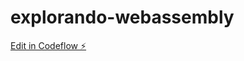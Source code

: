 # explorando-webassembly

[Edit in Codeflow ⚡️](https://stackblitz.com/~/github.com/giovaniLaguna/explorando-webassembly)